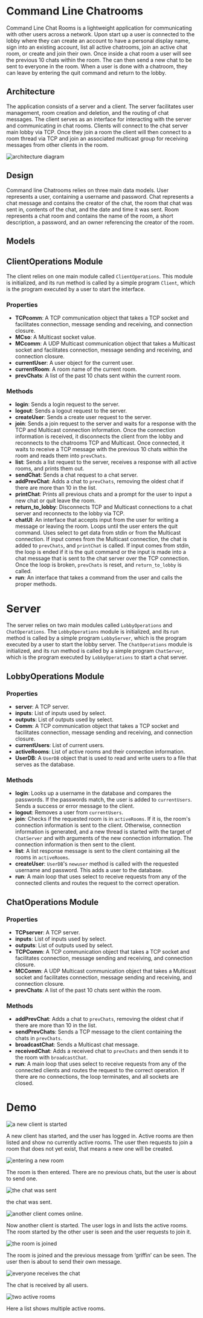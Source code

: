 # **Command Line Chatrooms**
Command Line Chat Rooms is a lightweight application for communicating with other 
users across a network. Upon start up a user is connected to the lobby where they can create an 
account to have a personal display name, sign into an existing account, list all active chatrooms, 
join an active chat room, or create and join their own. Once inside a chat room a user will see the 
previous 10 chats within the room. The can then send a new chat to be sent to everyone in the 
room. When a user is done with a chatroom, they can leave by entering the quit command and 
return to the lobby. 

## Architecture
The application consists of a server and a client. The server facilitates user management, room 
creation and deletion, and the routing of chat messages. The client serves as an interface for 
interacting with the server and communicating in chat rooms. Clients will connect to the chat 
server main lobby via TCP. Once they join a room the client will then connect to a room thread 
via TCP and join an associated multicast group for receiving messages from other clients in the 
room.

![architecture diagram](./architecture-diagram.png)

## Design 
Command line Chatrooms relies on three main data models. User represents a user, containing a username and password. Chat represents a chat message and contains the creator of the chat, the room that chat was sent in, contents of the chat, and the date and time it was sent. Room represents a chat room and contains the name of the room, a short description, a password, and an owner referencing the creator of the room.

## Models

## ClientOperations Module

The client relies on one main module called `ClientOperations`. This module is initialized, and its run method is called by a simple program `Client`, which is the program executed by a user to start the interface.

### Properties

- **TCPcomm**: A TCP communication object that takes a TCP socket and facilitates connection, message sending and receiving, and connection closure.
- **MCso**: A Multicast socket value.
- **MCcomm**: A UDP Multicast communication object that takes a Multicast socket and facilitates connection, message sending and receiving, and connection closure.
- **currentUser**: A user object for the current user.
- **currentRoom**: A room name of the current room.
- **prevChats**: A list of the past 10 chats sent within the current room.

### Methods

- **login**: Sends a login request to the server.
- **logout**: Sends a logout request to the server.
- **createUser**: Sends a create user request to the server.
- **join**: Sends a join request to the server and waits for a response with the TCP and Multicast connection information. Once the connection information is received, it disconnects the client from the lobby and reconnects to the chatrooms TCP and Multicast. Once connected, it waits to receive a TCP message with the previous 10 chats within the room and reads them into `prevChats`.
- **list**: Sends a list request to the server, receives a response with all active rooms, and prints them out.
- **sendChat**: Sends a chat request to a chat server.
- **addPrevChat**: Adds a chat to `prevChats`, removing the oldest chat if there are more than 10 in the list.
- **printChat**: Prints all previous chats and a prompt for the user to input a new chat or quit leave the room.
- **return_to_lobby**: Disconnects TCP and Multicast connections to a chat server and reconnects to the lobby via TCP.
- **chatUI**: An interface that accepts input from the user for writing a message or leaving the room. Loops until the user enters the quit command. Uses select to get data from stdin or from the Multicast connection. If input comes from the Multicast connection, the chat is added to `prevChats`, and `printChat` is called. If input comes from stdin, the loop is ended if it is the quit command or the input is made into a chat message that is sent to the chat server over the TCP connection. Once the loop is broken, `prevChats` is reset, and `return_to_lobby` is called.
- **run**: An interface that takes a command from the user and calls the proper methods.


# Server

The server relies on two main modules called `LobbyOperations` and `ChatOperations`. The `LobbyOperations` module is initialized, and its run method is called by a simple program `LobbyServer`, which is the program executed by a user to start the lobby server. The `ChatOperations` module is initialized, and its run method is called by a simple program `ChatServer`, which is the program executed by `LobbyOperations` to start a chat server.

## LobbyOperations Module

### Properties

- **server**: A TCP server.
- **inputs**: List of inputs used by select.
- **outputs**: List of outputs used by select.
- **Comm**: A TCP communication object that takes a TCP socket and facilitates connection, message sending and receiving, and connection closure.
- **currentUsers**: List of current users.
- **activeRooms**: List of active rooms and their connection information.
- **UserDB**: A `UserDB` object that is used to read and write users to a file that serves as the database.

### Methods

- **login**: Looks up a username in the database and compares the passwords. If the passwords match, the user is added to `currentUsers`. Sends a success or error message to the client.
- **logout**: Removes a user from `currentUsers`.
- **join**: Checks if the requested room is in `activeRooms`. If it is, the room's connection information is sent to the client. Otherwise, connection information is generated, and a new thread is started with the target of `ChatServer` and with arguments of the new connection information. The connection information is then sent to the client.
- **list**: A list response message is sent to the client containing all the rooms in `activeRooms`.
- **createUser**: `UserDB`'s `newuser` method is called with the requested username and password. This adds a user to the database.
- **run**: A main loop that uses select to receive requests from any of the connected clients and routes the request to the correct operation.

## ChatOperations Module

### Properties

- **TCPserver**: A TCP server.
- **inputs**: List of inputs used by select.
- **outputs**: List of outputs used by select.
- **TCPComm**: A TCP communication object that takes a TCP socket and facilitates connection, message sending and receiving, and connection closure.
- **MCComm**: A UDP Multicast communication object that takes a Multicast socket and facilitates connection, message sending and receiving, and connection closure.
- **prevChats**: A list of the past 10 chats sent within the room.

### Methods

- **addPrevChat**: Adds a chat to `prevChats`, removing the oldest chat if there are more than 10 in the list.
- **sendPrevChats**: Sends a TCP message to the client containing the chats in `prevChats`.
- **broadcastChat**: Sends a Multicast chat message.
- **receivedChat**: Adds a received chat to `prevChats` and then sends it to the room with `broadcastChat`.
- **run**: A main loop that uses select to receive requests from any of the connected clients and routes the request to the correct operation. If there are no connections, the loop terminates, and all sockets are closed.



# Demo

![a new client is started](./demo1.png)

A new client has started, and the user has logged in. Active rooms are then listed and show no currently active rooms. The user then requests to join a room that does not yet exist, that means a new one will be created.

![entering a new room](./demo2.png)

The room is then entered. There are no previous chats, but the user is about to send one.

![the chat was sent](./demo3.png)

the chat was sent.

![another client comes online.](./demo4.png)

Now another client is started. The user logs in and lists the active rooms. The room started by the other user is seen and the user requests to join it.

![the room is joined](./demo5.png)

The room is joined and the previous message from ‘griffin’ can be seen. The user then is about to send their own message.

![everyone receives the chat](./demo6.png)

The chat is received by all users.

![two active rooms](./demo7.png)

Here a list shows multiple active rooms.
